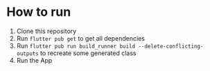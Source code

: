 # How to run

1. Clone this repository
2. Run `flutter pub get` to get all dependencies
3. Run `flutter pub run build_runner build --delete-conflicting-outputs` to recreate some generated class
4. Run the App
